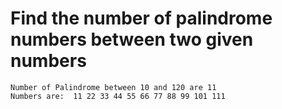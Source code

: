 # Find the number of palindrome numbers between two given numbers
    Number of Palindrome between 10 and 120 are 11
    Numbers are:  11 22 33 44 55 66 77 88 99 101 111